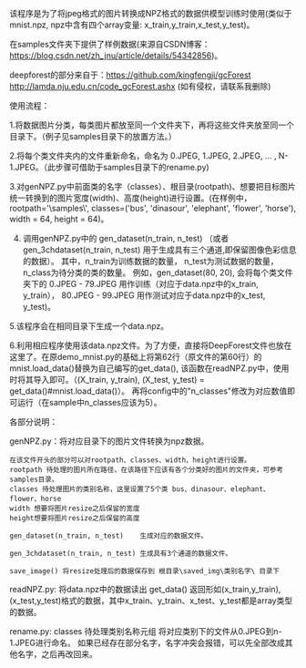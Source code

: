 
该程序是为了将jpeg格式的图片转换成NPZ格式的数据供模型训练时使用(类似于mnist.npz, npz中含有四个array变量: x_train,y_train,x_test,y_test)。

在samples文件夹下提供了样例数据(来源自CSDN博客：https://blog.csdn.net/zh_jnu/article/details/54342856)。

deepforest的部分来自于：https://github.com/kingfengji/gcForest
						http://lamda.nju.edu.cn/code_gcForest.ashx
(如有侵权，请联系我删除)


使用流程：

1.将数据图片分类，每类图片都放至同一个文件夹下，再将这些文件夹放至同一个目录下。（例子见samples目录下的放置方法。）

2.将每个类文件夹内的文件重新命名，命名为 0.JPEG, 1.JPEG, 2.JPEG, ... , N-1.JPEG。（此步骤可借助于samples目录下的rename.py)

3.对genNPZ.py中前面类的名字（classes）、根目录(rootpath)、想要把目标图片统一转换到的图片宽度(width)、高度(height)进行设置。(在样例中，rootpath='\\samples\\', classes=('bus', 'dinasour', 'elephant', 'flower', 'horse'), width = 64, height = 64)。

4. 调用genNPZ.py中的 gen_dataset(n_train, n_test) （或者 gen_3chdataset(n_train, n_test) 用于生成具有三个通道,即保留图像色彩信息的数据）。 其中，n_train为训练数据的数量， n_test为测试数据的数量， n_class为待分类的类的数量。 例如，gen_dataset(80, 20), 会将每个类文件夹下的 0.JPEG - 79.JPEG 用作训练（对应于data.npz中的x_train, y_train）， 80.JPEG - 99.JPEG 用作测试对应于data.npz中的x_test, y_test)。

5.该程序会在相同目录下生成一个data.npz。

6.利用相应程序使用该data.npz文件。为了方便，直接将DeepForest文件也放在这里了。在原demo_mnist.py的基础上将第62行（原文件的第60行）的mnist.load_data()替换为自己编写的get_data(), 该函数在readNPZ.py中，使用时将其导入即可。（(X_train, y_train), (X_test, y_test) = get_data()#mnist.load_data()）。 再将config中的"n_classes"修改为对应数值即可运行（在sample中n_classes应该为5）。


各部分说明：

genNPZ.py：将对应目录下的图片文件转换为npz数据。

	在该文件开头的部分可以对rootpath、classes、width、height进行设置。
	rootpath 待处理的图片所在路径，在该路径下应该有各个分类好的图片的文件夹，可参考samples目录。
	classes 待处理图片的类别名称，这里设置了5个类 bus、dinasour、elephant、flower、horse
	width 想要将图片resize之后保留的宽度
	height想要将图片resize之后保留的高度

	gen_dataset(n_train, n_test)	生成对应的数据文件。
	
	gen_3chdataset(n_train, n_test) 生成具有3个通道的数据文件。
	
	save_image() 将resize处理后的数据保存到 根目录\saved_img\类别名字\ 目录下
	
readNPZ.py: 将data.npz中的数据读出
	get_data() 返回形如(x_train,y_train),(x_test,y_test)格式的数据，其中x_train、y_train、x_test、y_test都是array类型的数据。
	
rename.py:
	classes 待处理类别名称元组
	将对应类别下的文件从0.JPEG到n-1.JPEG进行命名。 如果已经存在部分名字，名字冲突会报错，可以先全部改成其他名字，之后再改回来。
	


